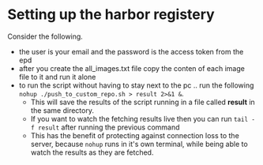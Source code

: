 # Setting up the harbor registery
Consider the following.

- the user is your email and the password is the access token from the epd
- after you create the all_images.txt file copy the conten of each image file to it and run it alone
- to run the script without having to stay next to the pc .. run the following `nohup ./push_to_custom_repo.sh > result 2>&1 &`.
    - This will save the results of the script running in a file called **result** in the same directory.
    - If you want to watch the fetching results live then you can run `tail -f result` after running the previous command
    - This has the benefit of protecting against connection loss to the server, because `nohup` runs in it's own terminal, while being able to watch the results as they are fetched.
